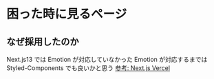 # 困った時に見るページ

## なぜ採用したのか

Next.js13 では Emotion が対応していなかった
Emotion が対応するまでは Styled-Components でも良いかと思う
[参考: Next.js Vercel](https://nextjs.org/docs/app/building-your-application/styling/css-in-js#styled-components)
